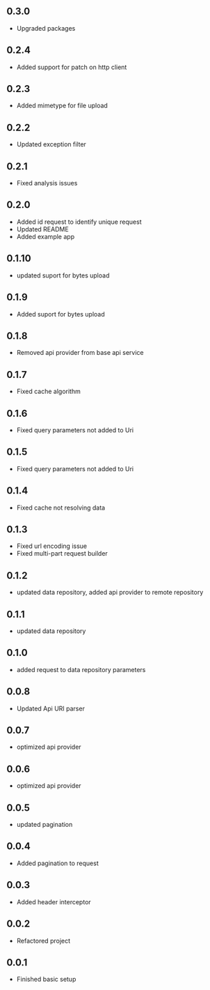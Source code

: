 ## 0.3.0
* Upgraded packages
## 0.2.4
* Added support for patch on http client
## 0.2.3
* Added mimetype for file upload
## 0.2.2
* Updated exception filter
## 0.2.1
* Fixed analysis issues
## 0.2.0
* Added id request to identify unique request
* Updated README
* Added example app
## 0.1.10
* updated suport for bytes upload
## 0.1.9
* Added suport for bytes upload
## 0.1.8
* Removed api provider from base api service
## 0.1.7
* Fixed cache algorithm
## 0.1.6
* Fixed query parameters not added to Uri
## 0.1.5
* Fixed query parameters not added to Uri
## 0.1.4
* Fixed cache not resolving data
## 0.1.3
* Fixed url encoding issue
* Fixed multi-part request builder
## 0.1.2
* updated data repository, added api provider to remote repository
## 0.1.1
* updated data repository
## 0.1.0
* added request to data repository parameters
## 0.0.8
* Updated Api URI parser
## 0.0.7
* optimized api provider
## 0.0.6
* optimized api provider
## 0.0.5
* updated pagination
## 0.0.4
* Added pagination to request
## 0.0.3
* Added header interceptor
## 0.0.2
* Refactored project
## 0.0.1
* Finished basic setup

